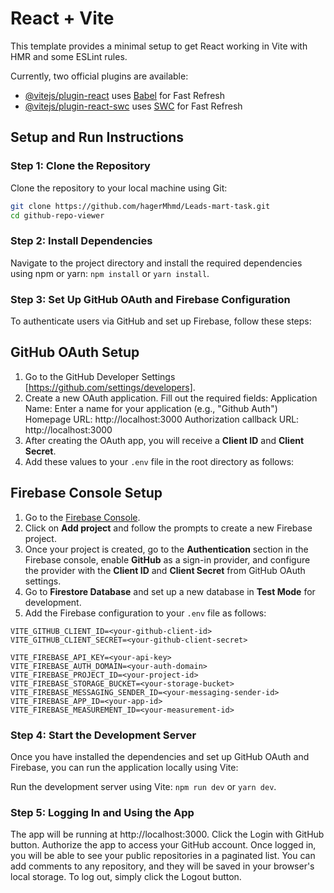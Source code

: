 # React + Vite

This template provides a minimal setup to get React working in Vite with HMR and some ESLint rules.

Currently, two official plugins are available:

- [@vitejs/plugin-react](https://github.com/vitejs/vite-plugin-react/blob/main/packages/plugin-react/README.md) uses [Babel](https://babeljs.io/) for Fast Refresh
- [@vitejs/plugin-react-swc](https://github.com/vitejs/vite-plugin-react-swc) uses [SWC](https://swc.rs/) for Fast Refresh

## Setup and Run Instructions

### Step 1: Clone the Repository

Clone the repository to your local machine using Git:

```bash
git clone https://github.com/hagerMhmd/Leads-mart-task.git
cd github-repo-viewer
```


### Step 2: Install Dependencies

Navigate to the project directory and install the required dependencies using npm or yarn:
`npm install`
or
`yarn install`.


### Step 3: Set Up GitHub OAuth and Firebase Configuration

To authenticate users via GitHub and set up Firebase, follow these steps:

## GitHub OAuth Setup
1. Go to the GitHub Developer Settings [https://github.com/settings/developers].
2. Create a new OAuth application. Fill out the required fields:
   Application Name: Enter a name for your application (e.g., "Github Auth")
   Homepage URL: http://localhost:3000
   Authorization callback URL: http://localhost:3000
3. After creating the OAuth app, you will receive a **Client ID** and **Client Secret**.
4. Add these values to your `.env` file in the root directory as follows:

## Firebase Console Setup
1. Go to the [Firebase Console](https://console.firebase.google.com/).
2. Click on **Add project** and follow the prompts to create a new Firebase project.
3. Once your project is created, go to the **Authentication** section in the Firebase console, enable **GitHub** as a sign-in provider, and configure the provider with the **Client ID** and **Client Secret** from GitHub OAuth settings.
4. Go to **Firestore Database** and set up a new database in **Test Mode** for development.
5. Add the Firebase configuration to your `.env` file as follows:

```env
VITE_GITHUB_CLIENT_ID=<your-github-client-id>
VITE_GITHUB_CLIENT_SECRET=<your-github-client-secret>

VITE_FIREBASE_API_KEY=<your-api-key>
VITE_FIREBASE_AUTH_DOMAIN=<your-auth-domain>
VITE_FIREBASE_PROJECT_ID=<your-project-id>
VITE_FIREBASE_STORAGE_BUCKET=<your-storage-bucket>
VITE_FIREBASE_MESSAGING_SENDER_ID=<your-messaging-sender-id>
VITE_FIREBASE_APP_ID=<your-app-id>
VITE_FIREBASE_MEASUREMENT_ID=<your-measurement-id>
```


### Step 4: Start the Development Server

Once you have installed the dependencies and set up GitHub OAuth and Firebase, you can run the application locally using Vite:

Run the development server using Vite: `npm run dev` or `yarn dev`.


### Step 5: Logging In and Using the App

The app will be running at http://localhost:3000.
Click the Login with GitHub button.
Authorize the app to access your GitHub account.
Once logged in, you will be able to see your public repositories in a paginated list.
You can add comments to any repository, and they will be saved in your browser's local storage.
To log out, simply click the Logout button.
